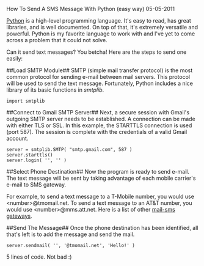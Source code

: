 How To Send A SMS Message With Python (easy way)
05-05-2011

[Python][2] is a high-level programming language. It's easy to read, has great libraries, and is well documented. On top of that, it's extremely versatile and powerful. Python is my favorite language to work with and I've yet to come across a problem that it could not solve.

Can it send text messages? You betcha! Here are the steps to send one easily:

##Load SMTP Module##
SMTP (simple mail transfer protocol) is the most common protocol for sending e-mail between mail servers. This protocol will be used to send the text message. Fortunately, Python includes a nice library of its basic functions in *smtplib*.

<pre><code class=language-python>import smtplib
</code></pre>

##Connect to Gmail SMTP Server##
Next, a secure session with Gmail's outgoing SMTP server needs to be established. A connection can be made with either TLS or SSL. In this example, the STARTTLS connection is used (port 587). The session is complete with the credentials of a valid Gmail account.

<pre><code class=language-python>server = smtplib.SMTP( "smtp.gmail.com", 587 )
server.starttls()
server.login( '<gmail_address>', '<gmail_password>' )
</code></pre>

##Select Phone Destination##
Now the program is ready to send e-mail. The text message will be sent by taking advantage of each mobile carrier's e-mail to SMS gateway.

For example, to send a text message to a T-Mobile number, you would use &lt;number&gt;@tmomail.net. To send a text message to an AT&T number, you would use &lt;number&gt;@mms.att.net. Here is a list of other [mail-sms gateways][1].

##Send The Message##
Once the phone destination has been identified, all that's left is to add the message and send the mail.

<pre><code class=language-python>server.sendmail( '<from>', '<number>@tmomail.net', 'Hello!' )
</code></pre>

5 lines of code. Not bad :)

[1]: https://en.wikipedia.org/wiki/List_of_SMS_gateways
[2]: http://www.python.org/
